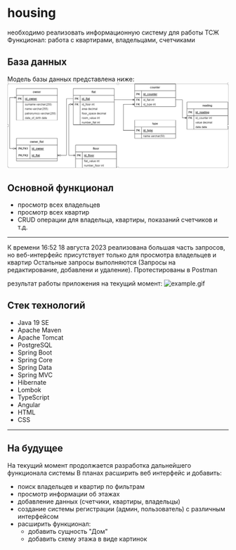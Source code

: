 # housing
необходимо реализовать информационную систему для работы ТСЖ
Функционал: работа с квартирами, владельцами, счетчиками

## База данных
Модель базы данных представлена ниже:
![dbModel.jpg](dbModel.jpg)

## Основной функционал
- просмотр всех владельцев
- просмотр всех квартир
- CRUD операции для владельца, квартиры, показаний счетчиков и т.д.

---
К времени 16:52 18 августа 2023 реализована большая часть запросов, но веб-интерфейс присутствует только для просмотра владельцев и квартир
Остальные запросы выполняются (Запросы на редактирование, добавлени и удаление). Протестированы в Postman

результат работы приложения на текущий момент:
![example.gif](example.gif)

## Стек технологий
- Java 19 SE
- Apache Maven
- Apache Tomcat
- PostgreSQL
- Spring Boot
- Spring Core
- Spring Data
- Spring MVC
- Hibernate
- Lombok
- TypeScript
- Angular
- HTML
- CSS

---
## На будущее
На текущий момент продолжается разработка дальнейшего функционала системы
В планах расширить веб интерфейс и добавить:
- поиск владельцев и квартир по фильтрам
- просмотр информации об этажах
- добавление данных (счетчики, квартиры, владельцы)
- создание системы регистрации (админ, пользователь) с различным интерфейсом
- расширить функционал:
    - добавить сущность "Дом"
    - добавить схему этажа в виде картинок 
